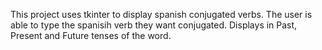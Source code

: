 This project uses tkinter to display spanish conjugated verbs. The user is able to type the spanisih verb they want conjugated. Displays in Past, Present and Future tenses of the word.
